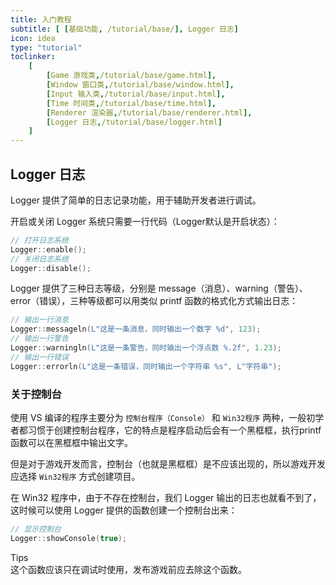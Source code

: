 ```yaml
---
title: 入门教程
subtitle: [ [基础功能, /tutorial/base/], Logger 日志]
icon: idea
type: "tutorial"
toclinker: 
    [
        [Game 游戏类,/tutorial/base/game.html],
        [Window 窗口类,/tutorial/base/window.html],
        [Input 输入类,/tutorial/base/input.html],
        [Time 时间类,/tutorial/base/time.html],
        [Renderer 渲染器,/tutorial/base/renderer.html],
        [Logger 日志,/tutorial/base/logger.html]
    ]
---
```


## Logger 日志

Logger 提供了简单的日志记录功能，用于辅助开发者进行调试。

开启或关闭 Logger 系统只需要一行代码（Logger默认是开启状态）：

```cpp
// 打开日志系统
Logger::enable();
// 关闭日志系统
Logger::disable();
```

Logger 提供了三种日志等级，分别是 message（消息）、warning（警告）、error（错误），三种等级都可以用类似 printf 函数的格式化方式输出日志：

```cpp
// 输出一行消息
Logger::messageln(L"这是一条消息，同时输出一个数字 %d", 123);
// 输出一行警告
Logger::warningln(L"这是一条警告，同时输出一个浮点数 %.2f", 1.23);
// 输出一行错误
Logger::errorln(L"这是一条错误，同时输出一个字符串 %s", L"字符串");
```

### 关于控制台

使用 VS 编译的程序主要分为 `控制台程序（Console）` 和 `Win32程序` 两种，一般初学者都习惯于创建控制台程序，它的特点是程序启动后会有一个黑框框，执行printf函数可以在黑框框中输出文字。

但是对于游戏开发而言，控制台（也就是黑框框）是不应该出现的，所以游戏开发应选择 `Win32程序` 方式创建项目。

在 Win32 程序中，由于不存在控制台，我们 Logger 输出的日志也就看不到了，这时候可以使用 Logger 提供的函数创建一个控制台出来：

```cpp
// 显示控制台
Logger::showConsole(true);
```

<div class="ui info message"><div class="header">Tips </div>
这个函数应该只在调试时使用，发布游戏前应去除这个函数。
</div>
